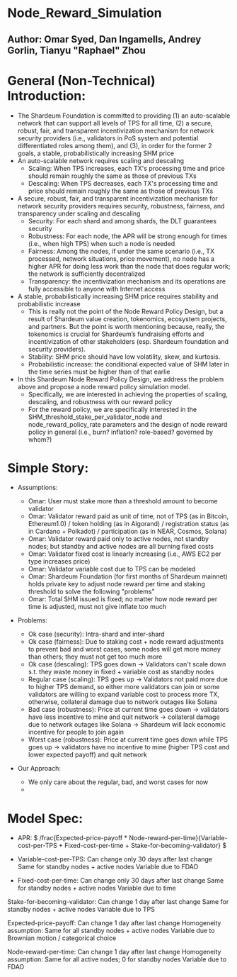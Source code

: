 # Node_Reward_Simulation

## Author: Omar Syed, Dan Ingamells, Andrey Gorlin, Tianyu "Raphael" Zhou

# General (Non-Technical) Introduction:
- The Shardeum Foundation is committed to providing (1) an auto-scalable network that can support all levels of TPS for all time, (2) a secure, robust, fair, and transparent incentivization mechanism for network security providers (i.e., validators in PoS system and potential differentiated roles among them), and (3), in order for the former 2 goals, a stable, probabilistically increasing SHM price
- An auto-scalable network requires scaling and descaling
    - Scaling: When TPS increases, each TX's processing time and price should remain roughly the same as those of previous TXs
    - Descaling: When TPS decreases, each TX's processing time and price should remain roughly the same as those of previous TXs
- A secure, robust, fair, and transparent incentivization mechanism for network security providers requires security, robustness, fairness, and transparency under scaling and descaling
    - Security: For each shard and among shards, the DLT guarantees security
    - Robustness: For each node, the APR will be strong enough for times (i.e., when high TPS) when such a node is needed 
    - Fairness: Among the nodes, if under the same scenario (i.e., TX processed, network situations, price movement), no node has a higher APR for doing less work than the node that does regular work; the network is sufficiently decentralized
    - Transparency: the incentivization mechanism and its operations are fully accessible to anyone with Internet access
- A stable, probabilistically increasing SHM price requires stability and probabilistic increase
    - This is really not the point of the Node Reward Policy Design, but a result of Shardeum value creation, tokenomics, ecosystem projects, and partners. But the point is worth mentioning because, really, the tokenomics is crucial for Shardeum’s fundraising efforts and incentivization of other stakeholders (esp. Shardeum foundation and security providers).
    - Stability: SHM price should have low volatility, skew, and kurtosis.
    - Probabilistic increase: the conditional expected value of SHM later in the time series must be higher than of that earlie
- In this Shardeum Node Reward Policy Design, we address the problem above and propose a node reward policy simulation model.
    - Specifically, we are interested in achieving the properties of scaling, descaling, and robustness with our reward policy
    - For the reward policy, we are specifically interested in the SHM_threshold_stake_per_validator_node and node_reward_policy_rate parameters and the design of node reward policy in general (i.e., burn? inflation? role-based? governed by whom?)

# Simple Story:
- Assumptions:
    - Omar: User must stake more than a threshold amount to become validator
    - Omar: Validator reward paid as unit of time, not of TPS (as in Bitcoin, Ethereum1.0) / token holding (as in Algorand) / registration status (as in Cardano + Polkadot) / participation (as in NEAR, Cosmos, Solana)
    - Omar: Validator reward paid only to active nodes, not standby nodes; but standby and active nodes are all burning fixed costs
    - Omar: Validator fixed cost is linearly increasing (i.e., AWS EC2 per type increases price)
    - Omar: Validator variable cost due to TPS can be modeled
    - Omar: Shardeum Foundation (for first months of Shardeum mainnet) holds private key to adjust node reward per time and staking threshold to solve the following "problems"
    - Omar: Total SHM issued is fixed; no matter how node reward per time is adjusted, must not give inflate too much

- Problems:
    - Ok case (security): Intra-shard and inter-shard
    - Ok case (fairness): Due to staking cost + node reward adjustments to prevent bad and worst cases, some nodes will get more money than others; they must not get too much more
    - Ok case (descaling): TPS goes down -> Validators can't scale down s.t. they waste money in fixed + variable cost as standby nodes
    - Regular case (scaling): TPS goes up -> Validators not paid more due to higher TPS demand, so either more validators can join or some validators are willing to expand variable cost to process more TX, otherwise, collateral damage due to network outages like Solana
    - Bad case (robustness): Price at current time goes down -> validators have less incentive to mine and quit network -> collateral damage due to network outages like Solana -> Shardeum will lack economic incentive for people to join again
    - Worst case (robustness): Price at current time goes down while TPS goes up -> validators have no incentive to mine (higher TPS cost and lower expected payoff) and quit network 

- Our Approach:
    - We only care about the regular, bad, and worst cases for now
    - 

# Model Spec:
- APR:
$ /frac{Expected-price-payoff * Node-reward-per-time}{Variable-cost-per-TPS + Fixed-cost-per-time + Stake-for-becoming-validator} $

- Variable-cost-per-TPS: 
Can change only 30 days after last change
Same for standby nodes + active nodes
Variable due to FDAO

- Fixed-cost-per-time:
Can change only 30 days after last change
Same for standby nodes + active nodes
Variable due to time

Stake-for-becoming-validator:
Can change 1 day after last change
Same for standby nodes + active nodes
Variable due to TPS

Expected-price-payoff:
Can change 1 day after last change
Homogeneity assumption: Same for all standby nodes + active nodes
Variable due to Brownian motion / categorical choice

Node-reward-per-time:
Can change 1 day after last change
Homogeneity assumption: Same for all active nodes; 0 for standby nodes
Variable due to FDAO 
